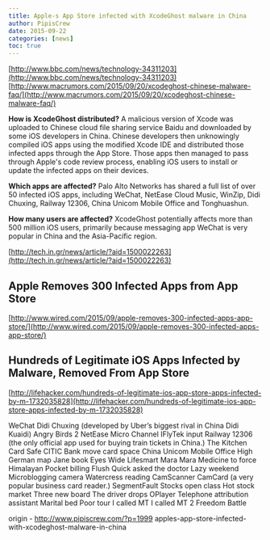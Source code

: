 ```yaml
---
title: Apple-s App Store infected with XcodeGhost malware in China
author: PipisCrew
date: 2015-09-22
categories: [news]
toc: true
---
```


[http://www.bbc.com/news/technology-34311203](http://www.bbc.com/news/technology-34311203)
[http://www.macrumors.com/2015/09/20/xcodeghost-chinese-malware-faq/](http://www.macrumors.com/2015/09/20/xcodeghost-chinese-malware-faq/)

**How is XcodeGhost distributed?** 
A malicious version of Xcode was uploaded to Chinese cloud file sharing service Baidu and downloaded by some iOS developers in China. 
Chinese developers then unknowingly compiled iOS apps using the modified Xcode IDE and distributed those infected apps through the App Store. 
Those apps then managed to pass through Apple's code review process, enabling iOS users to install or update the infected apps on their devices. 

**Which apps are affected?** 
Palo Alto Networks has shared a full list of over 50 infected iOS apps, including WeChat, NetEase Cloud Music, WinZip, Didi Chuxing, Railway 12306, China Unicom Mobile Office and Tonghuashun. 

**How many users are affected?** 
XcodeGhost potentially affects more than 500 million iOS users, primarily because messaging app WeChat is very popular in China and the Asia-Pacific region. 

[http://tech.in.gr/news/article/?aid=1500022263](http://tech.in.gr/news/article/?aid=1500022263)

## Apple Removes 300 Infected Apps from App Store

[http://www.wired.com/2015/09/apple-removes-300-infected-apps-app-store/](http://www.wired.com/2015/09/apple-removes-300-infected-apps-app-store/)

## Hundreds of Legitimate iOS Apps Infected by Malware, Removed From App Store

[http://lifehacker.com/hundreds-of-legitimate-ios-app-store-apps-infected-by-m-1732035828](http://lifehacker.com/hundreds-of-legitimate-ios-app-store-apps-infected-by-m-1732035828)

WeChat
Didi Chuxing (developed by Uber’s biggest rival in China Didi Kuaidi)
Angry Birds 2
NetEase
Micro Channel
IFlyTek input
Railway 12306 (the only official app used for buying train tickets in China.)
The Kitchen
Card Safe
CITIC Bank move card space
China Unicom Mobile Office
High German map
Jane book
Eyes Wide
Lifesmart
Mara Mara
Medicine to force
Himalayan
Pocket billing
Flush
Quick asked the doctor
Lazy weekend
Microblogging camera
Watercress reading
CamScanner
CamCard (a very popular business card reader.)
SegmentFault
Stocks open class
Hot stock market
Three new board
The driver drops
OPlayer
Telephone attribution assistant
Marital bed
Poor tour
I called MT
I called MT 2
Freedom Battle

origin - http://www.pipiscrew.com/?p=1999 apples-app-store-infected-with-xcodeghost-malware-in-china